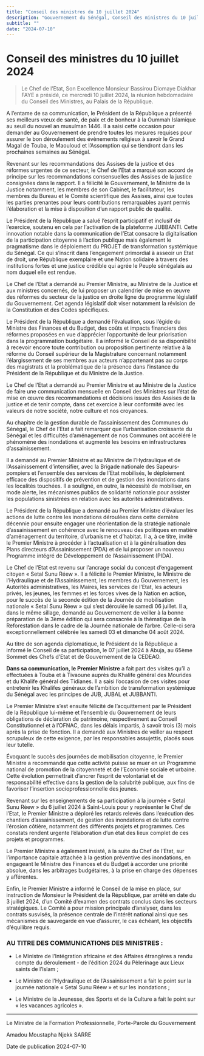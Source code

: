```yaml
---
title: "Conseil des ministres du 10 juillet 2024"
description: "Gouvernement du Sénégal, Conseil des ministres du 10 juillet 2024 avec le président Bassirou Diomaye Faye et le premier ministre Ousmane Sonko."
subtitle: ""
date: "2024-07-10"
---
```


# Conseil des ministres du 10 juillet 2024

> Le Chef de l’Etat, Son Excellence Monsieur Bassirou Diomaye Diakhar FAYE a présidé, ce mercredi 10 juillet 2024, la réunion hebdomadaire du Conseil des Ministres, au Palais de la République.

A l’entame de sa communication, le Président de la République a présenté ses meilleurs vœux de santé, de paix et de bonheur à la Oummah Islamique au seuil du nouvel an musulman 1446. Il a saisi cette occasion pour demander au Gouvernement de prendre toutes les mesures requises pour assurer le bon déroulement des évènements religieux à savoir le Grand Magal de Touba, le Maouloud et l’Assomption qui se tiendront dans les prochaines semaines au Sénégal.

Revenant sur les recommandations des Assises de la justice et des réformes urgentes de ce secteur, le Chef de l’Etat a marqué son accord de principe sur les recommandations consensuelles des Assises de la justice consignées dans le rapport. Il a félicité le Gouvernement, le Ministre de la Justice notamment, les membres de son Cabinet, le facilitateur, les membres du Bureau et le Comité scientifique des Assises, ainsi que toutes les parties prenantes pour leurs contributions remarquables ayant permis l’élaboration et la mise à disposition d’un rapport public de qualité.

Le Président de la République a salué l’esprit participatif et inclusif de l’exercice, soutenu en cela par l’activation de la plateforme JUBBANTI. Cette innovation notable dans la communication de l’Etat consacre la digitalisation de la participation citoyenne à l’action publique mais également le pragmatisme dans le déploiement du PROJET de transformation systémique du Sénégal. Ce qui s’inscrit dans l’engagement primordial à asseoir un Etat de droit, une République exemplaire et une Nation solidaire à travers des institutions fortes et une justice crédible qui agrée le Peuple sénégalais au nom duquel elle est rendue.

Le Chef de l’Etat a demandé au Premier Ministre, au Ministre de la Justice et aux ministres concernés, de lui proposer un calendrier de mise en œuvre des réformes du secteur de la justice en droite ligne du programme législatif du Gouvernement. Cet agenda législatif doit viser notamment la révision de la Constitution et des Codes spécifiques.

Le Président de la République a demandé l’évaluation, sous l’égide du Ministre des Finances et du Budget, des coûts et impacts financiers des réformes proposées en vue d’apprécier l’opportunité de leur priorisation dans la programmation budgétaire. Il a informé le Conseil de sa disponibilité à recevoir encore toute contribution ou proposition pertinente relative à la réforme du Conseil supérieur de la Magistrature concernant notamment l’élargissement de ses membres aux acteurs n’appartenant pas au corps des magistrats et la problématique de la présence dans l’instance du Président de la République et du Ministre de la Justice.

Le Chef de l’Etat a demandé au Premier Ministre et au Ministre de la Justice de faire une communication mensuelle en Conseil des Ministres sur l’état de mise en œuvre des recommandations et décisions issues des Assises de la justice et de tenir compte, dans cet exercice à leur conformité avec les valeurs de notre société, notre culture et nos croyances.

Au chapitre de la gestion durable de l’assainissement des Communes du Sénégal, le Chef de l’Etat a fait remarquer que l’urbanisation croissante du Sénégal et les difficultés d’aménagement de nos Communes ont accéléré le phénomène des inondations et augmenté les besoins en infrastructures d’assainissement.

Il a demandé au Premier Ministre et au Ministre de l’Hydraulique et de l’Assainissement d’intensifier, avec la Brigade nationale des Sapeurs-pompiers et l’ensemble des services de l’Etat mobilisés, le déploiement efficace des dispositifs de prévention et de gestion des inondations dans les localités touchées. Il a souligné, en outre, la nécessité de mobiliser, en mode alerte, les mécanismes publics de solidarité nationale pour assister les populations sinistrées en relation avec les autorités administratives.

Le Président de la République a demandé au Premier Ministre d’évaluer les actions de lutte contre les inondations déroulées dans cette dernière décennie pour ensuite engager une réorientation de la stratégie nationale d’assainissement en cohérence avec le renouveau des politiques en matière d’aménagement du territoire, d’urbanisme et d’habitat. Il a, à ce titre, invité le Premier Ministre à procéder à l’actualisation et à la généralisation des Plans directeurs d’Assainissement (PDA) et de lui proposer un nouveau Programme intégré de Développement de l’Assainissement (PIDA).

Le Chef de l’Etat est revenu sur l’ancrage social du concept d’engagement citoyen « Setal Sunu Réew ». Il a félicité le Premier Ministre, le Ministre de l’Hydraulique et de l’Assainissement, les membres du Gouvernement, les Autorités administratives, les Maires, les services de l’Etat, les acteurs privés, les jeunes, les femmes et les forces vives de la Nation en action, pour le succès de la seconde édition de la Journée de mobilisation nationale « Setal Sunu Réew » qui s’est déroulée le samedi 06 juillet. Il a, dans le même sillage, demandé au Gouvernement de veiller à la bonne préparation de la 3ème édition qui sera consacrée à la thématique de la Reforestation dans le cadre de la Journée nationale de l’arbre. Celle-ci sera exceptionnellement célébrée les samedi 03 et dimanche 04 août 2024.

Au titre de son agenda diplomatique, le Président de la République a informé le Conseil de sa participation, le 07 juillet 2024 à Abuja, au 65ème Sommet des Chefs d’Etat et de Gouvernement de la CEDEAO.

**Dans sa communication, le Premier Ministre** a fait part des visites qu’il a effectuées à Touba et à Tivaoune auprès du Khalife général des Mourides et du Khalife général des Tidianes. Il a saisi l’occasion de ces visites pour entretenir les Khalifes généraux de l’ambition de transformation systémique du Sénégal avec les principes de JUB, JUBAL et JUBBANTI.

Le Premier Ministre s’est ensuite félicité de l’acquittement par le Président de la République lui-même et l’ensemble du Gouvernement de leurs obligations de déclaration de patrimoine, respectivement au Conseil Constitutionnel et à l’OFNAC, dans les délais impartis, à savoir trois (3) mois après la prise de fonction. Il a demandé aux Ministres de veiller au respect scrupuleux de cette exigence, par les responsables assujettis, placés sous leur tutelle.

Évoquant le succès des journées de mobilisation citoyenne, le Premier Ministre a recommandé que cette activité puisse se muer en un Programme national de promotion de la citoyenneté et de l’Economie sociale et urbaine. Cette évolution permettrait d’ancrer l’esprit de volontariat et de responsabilité effective dans la gestion de la salubrité publique, aux fins de favoriser l’insertion socioprofessionnelle des jeunes.

Revenant sur les enseignements de sa participation à la journée « Setal Sunu Réew » du 6 juillet 2024 à Saint-Louis pour y représenter le Chef de l’Etat, le Premier Ministre a déploré les retards relevés dans l’exécution des chantiers d’assainissement, de gestion des inondations et de lutte contre l’érosion côtière, notamment des différents projets et programmes. Ces constats rendent urgente l’élaboration d’un état des lieux complet de ces projets et programmes.

Le Premier Ministre a également insisté, à la suite du Chef de l’Etat, sur l’importance capitale attachée à la gestion préventive des inondations, en engageant le Ministre des Finances et du Budget à accorder une priorité absolue, dans les arbitrages budgétaires, à la prise en charge des dépenses y afférentes.

Enfin, le Premier Ministre a informé le Conseil de la mise en place, sur instruction de Monsieur le Président de la République, par arrêté en date du 3 juillet 2024, d’un Comité d’examen des contrats conclus dans les secteurs stratégiques. Le Comité a pour mission principale d’analyser, dans les contrats susvisés, la présence centrale de l’intérêt national ainsi que ses mécanismes de sauvegarde en vue d’assurer, le cas échéant, les objectifs d’équilibre requis.

### AU TITRE DES COMMUNICATIONS DES MINISTRES :

- Le Ministre de l’Intégration africaine et des Affaires étrangères a rendu compte du déroulement - de l’édition 2024 du Pèlerinage aux Lieux saints de l’Islam ;

- Le Ministre de l’Hydraulique et de l’Assainissement a fait le point sur la journée nationale « Setal Sunu Réew » et sur les inondations ;

- Le Ministre de la Jeunesse, des Sports et de la Culture a fait le point sur « les vacances agricoles ».

---

Le Ministre de la Formation Professionnelle, Porte-Parole du Gouvernement

Amadou Moustapha Njekk SARRE

Date de publication
2024-07-10
